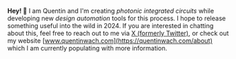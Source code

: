 **Hey! 👋**
I am Quentin and I'm creating _photonic integrated circuits_ while developing new _design automation_ tools for this process. I hope to release something useful into the wild in 2024. If you are interested in chatting about this, feel free to reach out to me via [X (formerly Twitter)](https://twitter.com/QuentinWach), or check out my website [www.quentinwach.com](https://quentinwach.com/about) which I am currently populating with more information.

